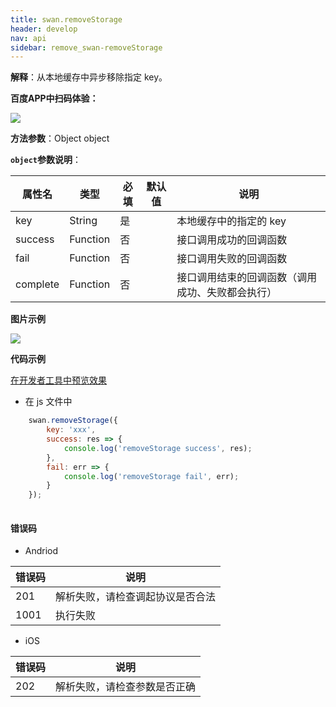 ```yaml
---
title: swan.removeStorage
header: develop
nav: api
sidebar: remove_swan-removeStorage
---
```


 


**解释**：从本地缓存中异步移除指定 key。

**百度APP中扫码体验：**

<img src="https://b.bdstatic.com/miniapp/assets/images/doc_demo/fragment_removeStorage.png"  class="demo-qrcode-image" />

**方法参数**：Object object

**`object`参数说明**：

|属性名 |类型  |必填 | 默认值 |说明|
|---- | ---- | ---- | ----|----|
|key |String  |是  | | 本地缓存中的指定的 key|
|success |Function  |  否  | | 接口调用成功的回调函数|
|fail |   Function  |  否  | |  接口调用失败的回调函数|
|complete  |  Function  |  否  | | 接口调用结束的回调函数（调用成功、失败都会执行）|

**图片示例**

<div class="m-doc-custom-examples">
    <div class="m-doc-custom-examples-correct">
        <img src="https://b.bdstatic.com/miniapp/images/removekey.gif">
    </div>
    <div class="m-doc-custom-examples-correct">
        <img src=" ">
    </div>
    <div class="m-doc-custom-examples-correct">
        <img src=" ">
    </div>     
</div>

**代码示例**


<a href="swanide://fragment/f207f3e068fe5be65a44064b8e62038f1573635193397" title="在开发者工具中预览效果" target="_self">在开发者工具中预览效果</a>

* 在 js 文件中

```js
    swan.removeStorage({
        key: 'xxx',
        success: res => {
            console.log('removeStorage success', res);
        },
        fail: err => {
            console.log('removeStorage fail', err);
        }
    });
   
```



#### 错误码
* Andriod

|错误码|说明|
|--|--|
|201|解析失败，请检查调起协议是否合法|
|1001|执行失败|

* iOS

|错误码|说明|
|--|--|
|202|解析失败，请检查参数是否正确  |

